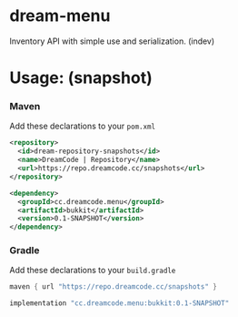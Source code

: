 # dream-menu
Inventory API with simple use and serialization. (indev)

# Usage: (snapshot)

### Maven
Add these declarations to your ``pom.xml``

```xml
<repository>
  <id>dream-repository-snapshots</id>
  <name>DreamCode | Repository</name>
  <url>https://repo.dreamcode.cc/snapshots</url>
</repository>
```
```xml
<dependency>
  <groupId>cc.dreamcode.menu</groupId>
  <artifactId>bukkit</artifactId>
  <version>0.1-SNAPSHOT</version>
</dependency>
```

### Gradle
Add these declarations to your ``build.gradle``

```gradle
maven { url "https://repo.dreamcode.cc/snapshots" }
```
```gradle
implementation "cc.dreamcode.menu:bukkit:0.1-SNAPSHOT"
```